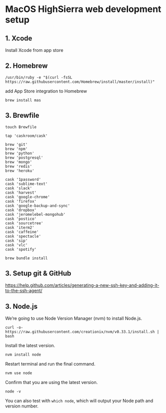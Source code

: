 # MacOS HighSierra web development setup

## 1. Xcode
Install Xcode from app store

## 2. Homebrew
```
/usr/bin/ruby -e "$(curl -fsSL https://raw.githubusercontent.com/Homebrew/install/master/install)"
```

add App Store integration to Homebrew
```
brew install mas
```

## 3. Brewfile
```
touch Brewfile
```

```
tap 'caskroom/cask'

brew 'git'
brew 'npm'
brew 'python'
brew 'postgresql'
brew 'mongo'
brew 'redis'
brew 'heroku'

cask '1password'
cask 'sublime-text'
cask 'slack'
cask 'harvest'
cask 'google-chrome'
cask 'firefox'
cask 'google-backup-and-sync'
cask 'dropbox'
cask 'jeromelebel-mongohub'
cask 'postico'
cask 'sourcetree'
cask 'iterm2'
cask 'caffeine'
cask 'spectacle'
cask 'sip'
cask 'vlc'
cask 'spotify'
```

```
brew bundle install
```
## 3. Setup git & GitHub

https://help.github.com/articles/generating-a-new-ssh-key-and-adding-it-to-the-ssh-agent/

## 3. Node.js

We’re going to use Node Version Manager (nvm) to install Node.js.
```
curl -o- https://raw.githubusercontent.com/creationix/nvm/v0.33.1/install.sh | bash
```
Install the latest version.
```
nvm install node
```
Restart terminal and run the final command.
```
nvm use node
```
Confirm that you are using the latest version.
```
node -v
```
You can also test with `which node`, which will output your Node path and version number.

